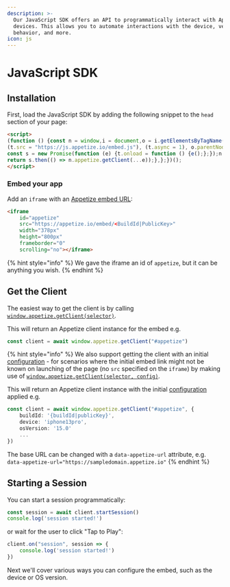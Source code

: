 ```yaml
---
description: >-
  Our JavaScript SDK offers an API to programmatically interact with Appetize
  devices. This allows you to automate interactions with the device, verify app
  behavior, and more.
icon: js
---
```


# JavaScript SDK

## Installation

First, load the JavaScript SDK by adding the following snippet to the `head` section of your page:

```html
<script>
(function () {const n = window,i = document,o = i.getElementsByTagName("script")[0],t = i.createElement("script");
(t.src = "https://js.appetize.io/embed.js"), (t.async = 1), o.parentNode.insertBefore(t, o);
const s = new Promise(function (e) {t.onload = function () {e();};});n.appetize = {getClient: function (...e) {
return s.then(() => n.appetize.getClient(...e));},};})();
</script>
```

### Embed your app

Add an `iframe` with an [Appetize embed URL](../platform/embedding-apps.md):

```html
<iframe
    id="appetize"
    src="https://appetize.io/embed/<BuildId|PublicKey>"
    width="378px" 
    height="800px" 
    frameborder="0" 
    scrolling="no"></iframe>
```

{% hint style="info" %}
We gave the iframe an id of `appetize`, but it can be anything you wish.&#x20;
{% endhint %}

## Get the Client

The easiest way to get the client is by calling [`window.appetize.getClient(selector)`](api-reference.md#getclient-selector).&#x20;

This will return an Appetize client instance for the embed e.g.

```javascript
const client = await window.appetize.getClient("#appetize")
```

{% hint style="info" %}
We also support getting the client with an initial [configuration](configuration.md) - for scenarios where the initial embed link might not be known on launching of the page  (no `src` specified on the `iframe`) by making use of [`window.appetize.getClient(selector, config)`](api-reference.md#getclient-selector-config).&#x20;

This will return an Appetize client instance with the initial [configuration](configuration.md) applied e.g.

```typescript
const client = await window.appetize.getClient("#appetize", {    
    buildId: '{buildId|publicKey}',
    device: 'iphone13pro',
    osVersion: '15.0'
    ...
})
```

The base URL can be changed with a `data-appetize-url` attribute, e.g. `data-appetize-url="https://sampledomain.appetize.io"`
{% endhint %}

## Starting a Session

You can start a session programmatically:

```javascript
const session = await client.startSession()
console.log('session started!')
```

or wait for the user to click "Tap to Play":

```javascript
client.on("session", session => {
    console.log('session started!')
})
```

Next we'll cover various ways you can configure the embed, such as the device or OS version.

